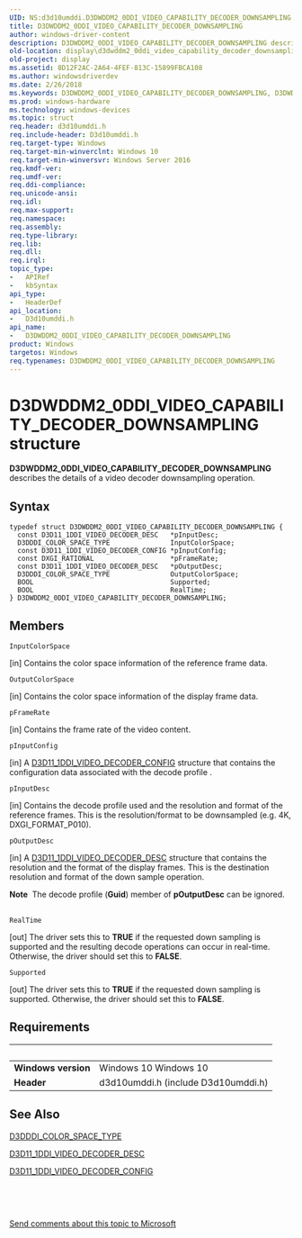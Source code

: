 ```yaml
---
UID: NS:d3d10umddi.D3DWDDM2_0DDI_VIDEO_CAPABILITY_DECODER_DOWNSAMPLING
title: D3DWDDM2_0DDI_VIDEO_CAPABILITY_DECODER_DOWNSAMPLING
author: windows-driver-content
description: D3DWDDM2_0DDI_VIDEO_CAPABILITY_DECODER_DOWNSAMPLING describes the details of a video decoder downsampling operation.
old-location: display\d3dwddm2_0ddi_video_capability_decoder_downsampling.htm
old-project: display
ms.assetid: 8D12F2AC-2A64-4FEF-813C-15899FBCA108
ms.author: windowsdriverdev
ms.date: 2/26/2018
ms.keywords: D3DWDDM2_0DDI_VIDEO_CAPABILITY_DECODER_DOWNSAMPLING, D3DWDDM2_0DDI_VIDEO_CAPABILITY_DECODER_DOWNSAMPLING structure [Display Devices], d3d10umddi/D3DWDDM2_0DDI_VIDEO_CAPABILITY_DECODER_DOWNSAMPLING, display.d3dwddm2_0ddi_video_capability_decoder_downsampling
ms.prod: windows-hardware
ms.technology: windows-devices
ms.topic: struct
req.header: d3d10umddi.h
req.include-header: D3d10umddi.h
req.target-type: Windows
req.target-min-winverclnt: Windows 10
req.target-min-winversvr: Windows Server 2016
req.kmdf-ver: 
req.umdf-ver: 
req.ddi-compliance: 
req.unicode-ansi: 
req.idl: 
req.max-support: 
req.namespace: 
req.assembly: 
req.type-library: 
req.lib: 
req.dll: 
req.irql: 
topic_type:
-	APIRef
-	kbSyntax
api_type:
-	HeaderDef
api_location:
-	D3d10umddi.h
api_name:
-	D3DWDDM2_0DDI_VIDEO_CAPABILITY_DECODER_DOWNSAMPLING
product: Windows
targetos: Windows
req.typenames: D3DWDDM2_0DDI_VIDEO_CAPABILITY_DECODER_DOWNSAMPLING
---
```


# D3DWDDM2_0DDI_VIDEO_CAPABILITY_DECODER_DOWNSAMPLING structure
<b>D3DWDDM2_0DDI_VIDEO_CAPABILITY_DECODER_DOWNSAMPLING</b> describes the details of a video decoder downsampling operation.

## Syntax
````
typedef struct D3DWDDM2_0DDI_VIDEO_CAPABILITY_DECODER_DOWNSAMPLING {
  const D3D11_1DDI_VIDEO_DECODER_DESC   *pInputDesc;
  D3DDDI_COLOR_SPACE_TYPE               InputColorSpace;
  const D3D11_1DDI_VIDEO_DECODER_CONFIG *pInputConfig;
  const DXGI_RATIONAL                   *pFrameRate;
  const D3D11_1DDI_VIDEO_DECODER_DESC   *pOutputDesc;
  D3DDDI_COLOR_SPACE_TYPE               OutputColorSpace;
  BOOL                                  Supported;
  BOOL                                  RealTime;
} D3DWDDM2_0DDI_VIDEO_CAPABILITY_DECODER_DOWNSAMPLING;
````

## Members


`InputColorSpace`

[in] Contains the color space information of the reference frame data.

`OutputColorSpace`

[in] Contains the color space information of the display frame data.

`pFrameRate`

[in] Contains the frame rate of the video content.

`pInputConfig`

[in] A <a href="..\d3d10umddi\ns-d3d10umddi-d3d11_1ddi_video_decoder_config.md">D3D11_1DDI_VIDEO_DECODER_CONFIG</a> structure that contains the configuration data associated with the decode profile .

`pInputDesc`

[in] Contains the decode profile used and the resolution and format of the reference frames.  This is the resolution/format to be downsampled (e.g. 4K, DXGI_FORMAT_P010).

`pOutputDesc`

[in] A <a href="..\d3d10umddi\ns-d3d10umddi-d3d11_1ddi_video_decoder_desc.md">D3D11_1DDI_VIDEO_DECODER_DESC</a> structure that contains the resolution and the format of the display frames.  This is the destination resolution and format of the down sample operation.



<div class="alert"><b>Note</b>  The decode profile (<b>Guid</b>) member of <b>pOutputDesc</b> can be ignored.
</div>
<div> </div>

`RealTime`

[out] The driver sets this to <b>TRUE</b> if the requested down sampling is supported and the resulting decode operations can occur in real-time.  Otherwise, the driver should set this to <b>FALSE</b>.

`Supported`

[out] The driver sets this to <b>TRUE</b> if the requested down sampling is supported.  Otherwise, the driver should set this to <b>FALSE</b>.


## Requirements
| &nbsp; | &nbsp; |
| ---- |:---- |
| **Windows version** | Windows 10 Windows 10 |
| **Header** | d3d10umddi.h (include D3d10umddi.h) |

## See Also

<a href="..\d3dukmdt\ne-d3dukmdt-d3dddi_color_space_type.md">D3DDDI_COLOR_SPACE_TYPE</a>



<a href="..\d3d10umddi\ns-d3d10umddi-d3d11_1ddi_video_decoder_desc.md">D3D11_1DDI_VIDEO_DECODER_DESC</a>



<a href="..\d3d10umddi\ns-d3d10umddi-d3d11_1ddi_video_decoder_config.md">D3D11_1DDI_VIDEO_DECODER_CONFIG</a>



 

 

<a href="mailto:wsddocfb@microsoft.com?subject=Documentation%20feedback [display\display]:%20D3DWDDM2_0DDI_VIDEO_CAPABILITY_DECODER_DOWNSAMPLING structure%20 RELEASE:%20(2/26/2018)&amp;body=%0A%0APRIVACY STATEMENT%0A%0AWe use your feedback to improve the documentation. We don't use your email address for any other purpose, and we'll remove your email address from our system after the issue that you're reporting is fixed. While we're working to fix this issue, we might send you an email message to ask for more info. Later, we might also send you an email message to let you know that we've addressed your feedback.%0A%0AFor more info about Microsoft's privacy policy, see http://privacy.microsoft.com/en-us/default.aspx." title="Send comments about this topic to Microsoft">Send comments about this topic to Microsoft</a>